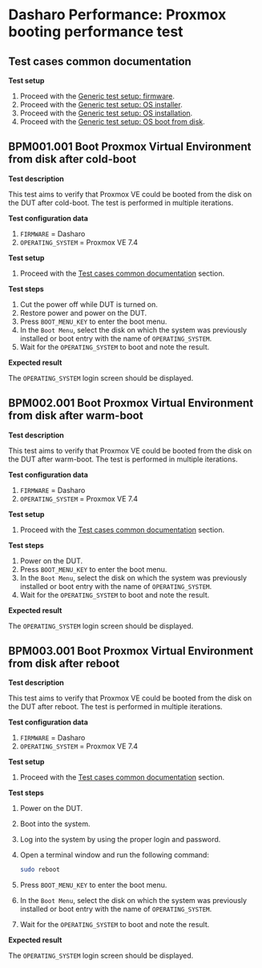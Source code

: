 # Dasharo Performance: Proxmox booting performance test

## Test cases common documentation

**Test setup**

1. Proceed with the
   [Generic test setup: firmware](../generic-test-setup.md#firmware).
1. Proceed with the
   [Generic test setup: OS installer](../generic-test-setup.md#os-installer).
1. Proceed with the
   [Generic test setup: OS installation](../generic-test-setup.md#os-installation).
1. Proceed with the
   [Generic test setup: OS boot from disk](../generic-test-setup.md#os-boot-from-disk).

## BPM001.001 Boot Proxmox Virtual Environment from disk after cold-boot

**Test description**

This test aims to verify that Proxmox VE could be booted from the disk on
the DUT after cold-boot. The test is performed in multiple iterations.

**Test configuration data**

1. `FIRMWARE` = Dasharo
1. `OPERATING_SYSTEM` = Proxmox VE 7.4

**Test setup**

1. Proceed with the
   [Test cases common documentation](#test-cases-common-documentation) section.

**Test steps**

1. Cut the power off while DUT is turned on.
1. Restore power and power on the DUT.
1. Press `BOOT_MENU_KEY` to enter the boot menu.
1. In the `Boot Menu`, select the disk on which the system was previously
   installed or boot entry with the name of `OPERATING_SYSTEM`.
1. Wait for the `OPERATING_SYSTEM` to boot and note the result.

**Expected result**

The `OPERATING_SYSTEM` login screen should be displayed.

## BPM002.001 Boot Proxmox Virtual Environment from disk after warm-boot

**Test description**

This test aims to verify that Proxmox VE could be booted from the disk on
the DUT after warm-boot. The test is performed in multiple iterations.

**Test configuration data**

1. `FIRMWARE` = Dasharo
1. `OPERATING_SYSTEM` = Proxmox VE 7.4

**Test setup**

1. Proceed with the
   [Test cases common documentation](#test-cases-common-documentation) section.

**Test steps**

1. Power on the DUT.
1. Press `BOOT_MENU_KEY` to enter the boot menu.
1. In the `Boot Menu`, select the disk on which the system was previously
   installed or boot entry with the name of `OPERATING_SYSTEM`.
1. Wait for the `OPERATING_SYSTEM` to boot and note the result.

**Expected result**

The `OPERATING_SYSTEM` login screen should be displayed.

## BPM003.001 Boot Proxmox Virtual Environment from disk after reboot

**Test description**

This test aims to verify that Proxmox VE could be booted from the disk on
the DUT after reboot. The test is performed in multiple iterations.

**Test configuration data**

1. `FIRMWARE` = Dasharo
1. `OPERATING_SYSTEM` = Proxmox VE 7.4

**Test setup**

1. Proceed with the
   [Test cases common documentation](#test-cases-common-documentation) section.

**Test steps**

1. Power on the DUT.
1. Boot into the system.
1. Log into the system by using the proper login and password.
1. Open a terminal window and run the following command:

    ```bash
    sudo reboot
    ```

1. Press `BOOT_MENU_KEY` to enter the boot menu.
1. In the `Boot Menu`, select the disk on which the system was previously
   installed or boot entry with the name of `OPERATING_SYSTEM`.
1. Wait for the `OPERATING_SYSTEM` to boot and note the result.

**Expected result**

The `OPERATING_SYSTEM` login screen should be displayed.
